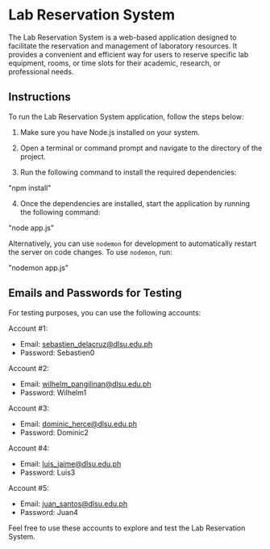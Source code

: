# Lab Reservation System

The Lab Reservation System is a web-based application designed to facilitate the reservation and management of laboratory resources. It provides a convenient and efficient way for users to reserve specific lab equipment, rooms, or time slots for their academic, research, or professional needs.

## Instructions
To run the Lab Reservation System application, follow the steps below:

1. Make sure you have Node.js installed on your system.

2. Open a terminal or command prompt and navigate to the directory of the project.

3. Run the following command to install the required dependencies:

"npm install"


4. Once the dependencies are installed, start the application by running the following command:

"node app.js"

Alternatively, you can use `nodemon` for development to automatically restart the server on code changes. To use `nodemon`, run:

"nodemon app.js"


## Emails and Passwords for Testing

For testing purposes, you can use the following accounts:

Account #1:
- Email: sebastien_delacruz@dlsu.edu.ph
- Password: Sebastien0

Account #2:
- Email: wilhelm_pangilinan@dlsu.edu.ph
- Password: Wilhelm1

Account #3:
- Email: dominic_herce@dlsu.edu.ph
- Password: Dominic2

Account #4:
- Email: luis_jaime@dlsu.edu.ph
- Password: Luis3

Account #5:
- Email: juan_santos@dlsu.edu.ph
- Password: Juan4

Feel free to use these accounts to explore and test the Lab Reservation System.